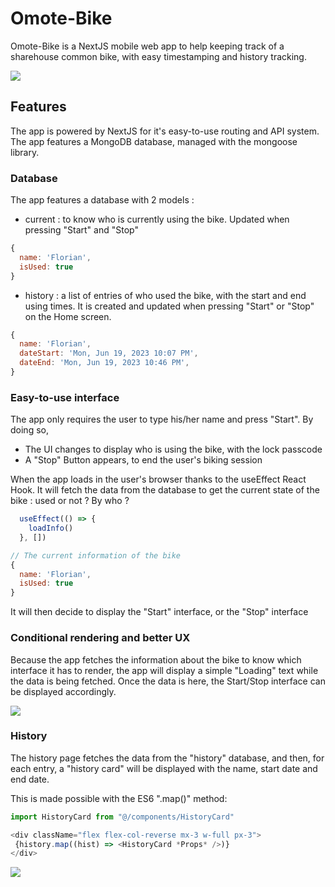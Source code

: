 # Omote-Bike

Omote-Bike is a NextJS mobile web app to help keeping track of a sharehouse common bike, with easy timestamping and history tracking.

![](https://github.com/Fly0w/Promptopia/blob/main/Media/Promptopia%20preview.gif)


## Features
The app is powered by NextJS for it's easy-to-use routing and API system. The app features a MongoDB database, managed with the mongoose library.

### Database
The app features a database with 2 models :
- current : to know who is currently using the bike. Updated when pressing "Start" and "Stop"
```javascript
{
  name: 'Florian',
  isUsed: true
}
```

- history : a list of entries of who used the bike, with the start and end using times. It is created and updated when pressing "Start" or "Stop" on the Home screen.
```javascript
{
  name: 'Florian',
  dateStart: 'Mon, Jun 19, 2023 10:07 PM',
  dateEnd: 'Mon, Jun 19, 2023 10:46 PM',
}
```

### Easy-to-use interface

The app only requires the user to type his/her name and press "Start". By doing so, 
- The UI changes to display who is using the bike, with the lock passcode
- A "Stop" Button appears, to end the user's biking session

When the app loads in the user's browser thanks to the useEffect React Hook. It will fetch the data from the database to get the current state of the bike : used or not ? By who ?

```javascript
  useEffect(() => {
    loadInfo()
  }, [])
```

```javascript
// The current information of the bike
{
  name: 'Florian',
  isUsed: true
}
```

It will then decide to display the "Start" interface, or the "Stop" interface

### Conditional rendering and better UX

Because the app fetches the information about the bike to know which interface it has to render, the app will display a simple "Loading" text while the data is being fetched.
Once the data is here, the Start/Stop interface can be displayed accordingly.

![](https://github.com/Fly0w/OmoteBike/blob/main/Media/Promptopia%20preview.gif)

### History

The history page fetches the data from the "history" database, and then, for each entry, a "history card" will be displayed with the name, start date and end date.

This is made possible with the ES6 ".map()" method:

```javascript
import HistoryCard from "@/components/HistoryCard"

<div className="flex flex-col-reverse mx-3 w-full px-3">
 {history.map((hist) => <HistoryCard *Props* />)}
</div>
```
![](https://github.com/Fly0w/OmoteBike/blob/main/Media/Promptopia%20preview.gif)
